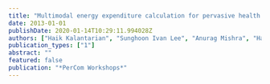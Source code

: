 ```yaml
---
title: "Multimodal energy expenditure calculation for pervasive health: A data fusion model using wearable sensors"
date: 2013-01-01
publishDate: 2020-01-14T10:29:11.994028Z
authors: ["Haik Kalantarian", "Sunghoon Ivan Lee", "Anurag Mishra", "Hassan Ghasemzadeh", "Jason J. Liu", "Majid Sarrafzadeh"]
publication_types: ["1"]
abstract: ""
featured: false
publication: "*PerCom Workshops*"
---
```


